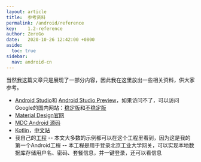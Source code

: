 ```yaml
---
layout: article
title:  参考资料
permalink: /android/reference
key:    1.2-reference
author: ZeroGo
date:   2020-10-26 12:42:00 +0800
aside:
  toc: true
sidebar:
  nav: android-cn
---
```

当然我这篇文章只是展现了一部分内容，因此我在这里放出一些相关资料，供大家参考。

- [Android Studio](https://developer.android.com/studio)和 [Android Studio Preview](https://developer.android.com/studio/preview)，如果访问不了，可以访问Google的国内网站：[稳定版](https://developer.android.google.cn/studio)和[不稳定版](https://developer.android.google.cn/studio/preview)
- [Material Design官网](https://material.io/)
- [MDC Android 源码](https://github.com/material-components/material-components-android)
- [Kotlin](https://kotlinlang.org/)，[中文站](https://www.kotlincn.net/)
- 我自己的[工程](https://github.com/z7workbench/BJUTLoginApp)
  -- 本文大多数的示例都可以在这个工程里看到，因为这是我的第一个Android工程
  -- 本工程是用于登录北京工业大学网关，可以实现本地数据库存储用户名、密码、套餐信息，并一键登录，还可以看信息